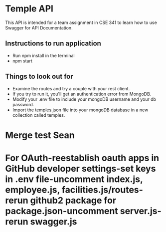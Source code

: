 # Temple API

This API is intended for a team assignment in CSE 341 to learn how to use Swagger for API Documentation.

## Instructions to run application

- Run npm install in the terminal
- npm start

## Things to look out for

- Examine the routes and try a couple with your rest client.
- If you try to run it, you'll get an authentication error from MongoDB.
- Modify your .env file to include your mongoDB username and your db password.
- Import the temples.json file into your mongoDB database in a new collection called temples.

# Merge test Sean

# For OAuth-reestablish oauth apps in GitHub developer settings-set keys in .env file-uncomment index.js, employee.js, facilities.js/routes-rerun github2 package for package.json-uncomment server.js-rerun swagger.js